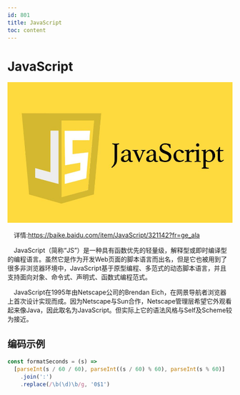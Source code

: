```yaml
---
id: 801
title: JavaScript
toc: content
---
```


# JavaScript
![JavaScript](../../../images/javascript.jpg)  

&emsp;详情:<https://baike.baidu.com/item/JavaScript/321142?fr=ge_ala>  

&emsp;JavaScript（简称“JS”）是一种具有函数优先的轻量级，解释型或即时编译型的编程语言。虽然它是作为开发Web页面的脚本语言而出名，但是它也被用到了很多非浏览器环境中，JavaScript基于原型编程、多范式的动态脚本语言，并且支持面向对象、命令式、声明式、函数式编程范式。  

&emsp;JavaScript在1995年由Netscape公司的Brendan Eich，在网景导航者浏览器上首次设计实现而成。因为Netscape与Sun合作，Netscape管理层希望它外观看起来像Java，因此取名为JavaScript。但实际上它的语法风格与Self及Scheme较为接近。

## 编码示例
```javascript
const formatSeconds = (s) =>
  [parseInt(s / 60 / 60), parseInt((s / 60) % 60), parseInt(s % 60)]
    .join(':')
    .replace(/\b(\d)\b/g, '0$1')
```
